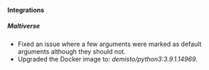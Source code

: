 
#### Integrations
##### Maltiverse
- Fixed an issue where a few arguments were marked as default arguments although they should not.
- Upgraded the Docker image to: *demisto/python3:3.9.1.14969*.
